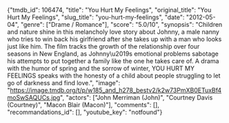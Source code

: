 {"tmdb_id": 106474, "title": "You Hurt My Feelings", "original_title": "You Hurt My Feelings", "slug_title": "you-hurt-my-feelings", "date": "2012-05-04", "genre": ["Drame / Romance"], "score": "5.0/10", "synopsis": "Children and nature shine in this melancholy love story about Johnny, a male nanny who tries to win back his girlfriend after she takes up with a man who looks just like him. The film tracks the growth of the relationship over four seasons in New England, as Johnny\u2019s emotional problems sabotage his attempts to put together a family like the one he takes care of. A drama with the humor of spring and the sorrow of winter, YOU HURT MY FEELINGS speaks with the honesty of a child about people struggling to let go of darkness and find love.", "image": "https://image.tmdb.org/t/p/w185_and_h278_bestv2/k2w73PmXB0ETuxBf4moSwSAQUCs.jpg", "actors": ["John Merriman (John)", "Courtney Davis (Courtney)", "Macon Blair (Macon)"], "comments": [], "recommandations_id": [], "youtube_key": "notfound"}